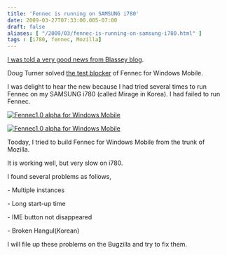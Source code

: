 ```yaml
---
title: 'Fennec is running on SAMSUNG i780'
date: 2009-03-27T07:33:00.005-07:00
draft: false
aliases: [ "/2009/03/fennec-is-running-on-samsung-i780.html" ]
tags : [i780, fennec, Mozilla]
---
```


[I was told a very good news from Blassey blog](http://blog.mozilla.com/blassey/2009/03/23/memory-dragon-slain/).  

Doug Turner solved [the test blocker](https://bugzilla.mozilla.org/show_bug.cgi?id=477956) of Fennec for Windows Mobile.  

  

I was delight to hear the new because I had tried several times to run Fennec on my SAMSUNG i780 (called Mirage in Korea). I had failed to run Fennec.  

  
[![Fennec1.0 alpha for Windows Mobile](https://farm4.static.flickr.com/3454/3389757588_bf4cc9981e_o.png)](http://www.flickr.com/photos/joone/3389757588/ "Fennec1.0 alpha for Windows Mobile by joone4u, on Flickr")  
  
[![Fennec1.0 alpha for Windows Mobile](https://farm4.static.flickr.com/3570/3388947049_2d8612c45a_o.png)](http://www.flickr.com/photos/joone/3388947049/ "Fennec1.0 alpha for Windows Mobile by joone4u, on Flickr")  
  

  

Tooday, I tried to build Fennec for Windows Mobile from the trunk of Mozilla.  

It is working well, but very slow on i780.  

  

I found several problems as follows,  

\- Multiple instances  

\- Long start-up time  

\- IME button not disappeared  

\- Broken Hangul(Korean)  
  

I will file up these problems on the Bugzilla and try to fix them.